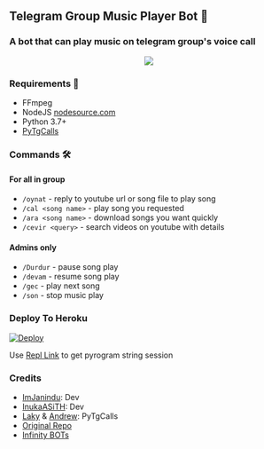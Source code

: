 <h2 align="centre">Telegram Group Music Player Bot 🎵</h2>

### A bot that can play music on telegram group's voice call

<p align="center">
  <img src="https://tr.pinterest.com/pin/766034217841855683/">
</p>

<h3>Requirements 📝</h3>

- FFmpeg
- NodeJS [nodesource.com](https://nodesource.com/)
- Python 3.7+
- [PyTgCalls](https://github.com/pytgcalls/pytgcalls)

### Commands 🛠
#### For all in group
- `/oynat` - reply to youtube url or song file to play song
- `/cal <song name>` - play song you requested
- `/ara <song name>` - download songs you want quickly
- `/cevir <query>` - search videos on youtube with details

#### Admins only
- `/Durdur` - pause song play
- `/devam` - resume song play
- `/gec` - play next song
- `/son` - stop music play

### Deploy To Heroku</h4>

[![Deploy](https://www.herokucdn.com/deploy/button.svg)](https://heroku.com/deploy?template=https://github.com/ReislerSupport/m-zikdeneme)

Use [Repl Link](https://replit.com/@AdizKaptan/GenerateStringSession-2#main.py) to get pyrogram string session

### Credits
- [ImJanindu](https://github.com/ImJanindu): Dev
- [InukaASiTH](https://github.com/InukaAsith): Dev
- [Laky](https://github.com/Laky-64) & [Andrew](https://github.com/AndrewLaneX): PyTgCalls
- [Original Repo](https://github.com/suprojects/CallsMusic)
- [Infinity BOTs](https://t.me/Infinity_BOTs)

